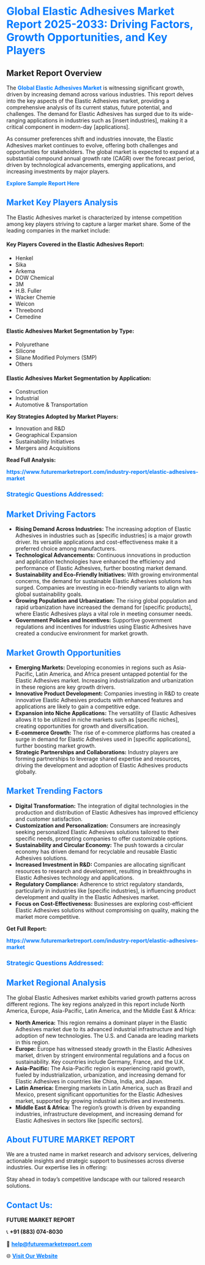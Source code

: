 <h1 style="color: #007BFF;">Global Elastic Adhesives Market Report 2025-2033: Driving Factors, Growth Opportunities, and Key Players</h1>

<section id="overview">
<h2>Market Report Overview</h2>
<p>The <a href="https://www.futuremarketreport.com/industry-report/elastic-adhesives-market" style="color: #007BFF; text-decoration: none;"><strong>Global Elastic Adhesives Market</strong></a> is witnessing significant growth, driven by increasing demand across various industries. This report delves into the key aspects of the Elastic Adhesives market, providing a comprehensive analysis of its current status, future potential, and challenges. The demand for Elastic Adhesives has surged due to its wide-ranging applications in industries such as [insert industries], making it a critical component in modern-day [applications].</p>
<p>As consumer preferences shift and industries innovate, the Elastic Adhesives market continues to evolve, offering both challenges and opportunities for stakeholders. The global market is expected to expand at a substantial compound annual growth rate (CAGR) over the forecast period, driven by technological advancements, emerging applications, and increasing investments by major players.</p>
</section>

<section id="overview">
<p><a href="https://www.futuremarketreport.com/request-sample/reportId=53736" style="color: #007BFF; text-decoration: none;"><strong>Explore Sample Report Here</strong></a></p>
</section>

<section id="key-players">
<h2 style="color: #007BFF;">Market Key Players Analysis</h2>
<p>The Elastic Adhesives market is characterized by intense competition among key players striving to capture a larger market share. Some of the leading companies in the market include:</p>
<h4>Key Players Covered in the Elastic Adhesives Report:</h4>
<ul><li>Henkel</li><li>Sika</li><li>Arkema</li><li>DOW Chemical</li><li>3M</li><li>H.B. Fuller</li><li>Wacker Chemie</li><li>Weicon</li><li>Threebond</li><li>Cemedine</li></ul>
<h4>Elastic Adhesives Market Segmentation by Type:</h4>
<ul><li>Polyurethane</li><li>Silicone</li><li>Silane Modified Polymers (SMP)</li><li>Others</li></ul>

<h4>Elastic Adhesives Market Segmentation by Application:</h4>
<ul><li>Construction</li><li>Industrial</li><li>Automotive &amp; Transportation</li></ul>
<p><strong>Key Strategies Adopted by Market Players:</strong></p>
<ul>
<li>Innovation and R&D</li>
<li>Geographical Expansion</li>
<li>Sustainability Initiatives</li>
<li>Mergers and Acquisitions</li>
</ul>
</section>

<section>
<p><strong>Read Full Analysis: </strong></p><a href="https://www.futuremarketreport.com/industry-report/elastic-adhesives-market" style="color: #007BFF; text-decoration: none;"><strong>https://www.futuremarketreport.com/industry-report/elastic-adhesives-market</strong></a>
<h3 style="color: #007BFF;">Strategic Questions Addressed:</h3>
</section>

<section id="driving-factors">
<h2 style="color: #007BFF;">Market Driving Factors</h2>
<ul>
<li><strong>Rising Demand Across Industries:</strong> The increasing adoption of Elastic Adhesives in industries such as [specific industries] is a major growth driver. Its versatile applications and cost-effectiveness make it a preferred choice among manufacturers.</li>
<li><strong>Technological Advancements:</strong> Continuous innovations in production and application technologies have enhanced the efficiency and performance of Elastic Adhesives, further boosting market demand.</li>
<li><strong>Sustainability and Eco-Friendly Initiatives:</strong> With growing environmental concerns, the demand for sustainable Elastic Adhesives solutions has surged. Companies are investing in eco-friendly variants to align with global sustainability goals.</li>
<li><strong>Growing Population and Urbanization:</strong> The rising global population and rapid urbanization have increased the demand for [specific products], where Elastic Adhesives plays a vital role in meeting consumer needs.</li>
<li><strong>Government Policies and Incentives:</strong> Supportive government regulations and incentives for industries using Elastic Adhesives have created a conducive environment for market growth.</li>
</ul>
</section>

<section id="growth-opportunities">
<h2 style="color: #007BFF;">Market Growth Opportunities</h2>
<ul>
<li><strong>Emerging Markets:</strong> Developing economies in regions such as Asia-Pacific, Latin America, and Africa present untapped potential for the Elastic Adhesives market. Increasing industrialization and urbanization in these regions are key growth drivers.</li>
<li><strong>Innovative Product Development:</strong> Companies investing in R&D to create innovative Elastic Adhesives products with enhanced features and applications are likely to gain a competitive edge.</li>
<li><strong>Expansion into Niche Applications:</strong> The versatility of Elastic Adhesives allows it to be utilized in niche markets such as [specific niches], creating opportunities for growth and diversification.</li>
<li><strong>E-commerce Growth:</strong> The rise of e-commerce platforms has created a surge in demand for Elastic Adhesives used in [specific applications], further boosting market growth.</li>
<li><strong>Strategic Partnerships and Collaborations:</strong> Industry players are forming partnerships to leverage shared expertise and resources, driving the development and adoption of Elastic Adhesives products globally.</li>
</ul>
</section>

<section id="trending-factors">
<h2 style="color: #007BFF;">Market Trending Factors</h2>
<ul>
<li><strong>Digital Transformation:</strong> The integration of digital technologies in the production and distribution of Elastic Adhesives has improved efficiency and customer satisfaction.</li>
<li><strong>Customization and Personalization:</strong> Consumers are increasingly seeking personalized Elastic Adhesives solutions tailored to their specific needs, prompting companies to offer customizable options.</li>
<li><strong>Sustainability and Circular Economy:</strong> The push towards a circular economy has driven demand for recyclable and reusable Elastic Adhesives solutions.</li>
<li><strong>Increased Investment in R&D:</strong> Companies are allocating significant resources to research and development, resulting in breakthroughs in Elastic Adhesives technology and applications.</li>
<li><strong>Regulatory Compliance:</strong> Adherence to strict regulatory standards, particularly in industries like [specific industries], is influencing product development and quality in the Elastic Adhesives market.</li>
<li><strong>Focus on Cost-Effectiveness:</strong> Businesses are exploring cost-efficient Elastic Adhesives solutions without compromising on quality, making the market more competitive.</li>
</ul>
</section>

<section>
<p><strong>Get Full Report: </strong></p><a href="https://www.futuremarketreport.com/industry-report/elastic-adhesives-market" style="color: #007BFF; text-decoration: none;"><strong>https://www.futuremarketreport.com/industry-report/elastic-adhesives-market</strong></a>
<h3 style="color: #007BFF;">Strategic Questions Addressed:</h3>
</section>


<section id="regional-analysis">
<h2 style="color: #007BFF;">Market Regional Analysis</h2>
<p>The global Elastic Adhesives market exhibits varied growth patterns across different regions. The key regions analyzed in this report include North America, Europe, Asia-Pacific, Latin America, and the Middle East & Africa:</p>
<ul>
<li><strong>North America:</strong> This region remains a dominant player in the Elastic Adhesives market due to its advanced industrial infrastructure and high adoption of new technologies. The U.S. and Canada are leading markets in this region.</li>
<li><strong>Europe:</strong> Europe has witnessed steady growth in the Elastic Adhesives market, driven by stringent environmental regulations and a focus on sustainability. Key countries include Germany, France, and the U.K.</li>
<li><strong>Asia-Pacific:</strong> The Asia-Pacific region is experiencing rapid growth, fueled by industrialization, urbanization, and increasing demand for Elastic Adhesives in countries like China, India, and Japan.</li>
<li><strong>Latin America:</strong> Emerging markets in Latin America, such as Brazil and Mexico, present significant opportunities for the Elastic Adhesives market, supported by growing industrial activities and investments.</li>
<li><strong>Middle East & Africa:</strong> The region’s growth is driven by expanding industries, infrastructure development, and increasing demand for Elastic Adhesives in sectors like [specific sectors].</li>
</ul>
</section>

<footer>
<h2 style="color: #007BFF;">About FUTURE MARKET REPORT</h2>
<p>We are a trusted name in market research and advisory services, delivering actionable insights and strategic support to businesses across diverse industries. Our expertise lies in offering:</p>

<p>Stay ahead in today’s competitive landscape with our tailored research solutions.</p>

<h2 style="color: #007BFF;">Contact Us:</h2>
<p><strong>FUTURE MARKET REPORT</strong></p>
<p>📞 <strong>+91 (883) 074-8030</strong></p>
<p>📧 <strong><a href="mailto:help@futuremarketreport.com" style="color: #007BFF;">help@futuremarketreport.com</a></strong></p>
<p>🌐 <strong><a href="https://www.futuremarketreport.com/" style="color: #007BFF;">Visit Our Website</a></strong></p>
</footer>